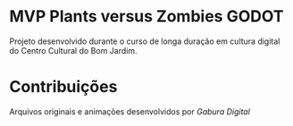 # MVP Plants versus Zombies GODOT
 Projeto desenvolvido durante o curso de longa duração em cultura digital do Centro Cultural do Bom Jardim.

# Contribuições
 Arquivos originais e animações desenvolvidos por *Gabura Digital*

